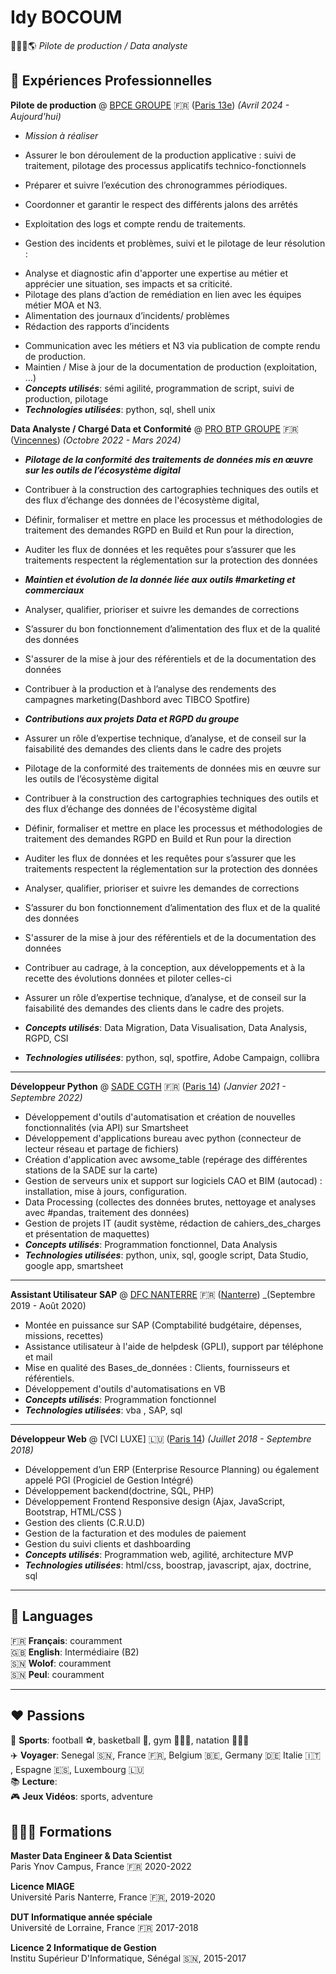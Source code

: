 # Idy BOCOUM

🧑🏾‍💻🌎 _Pilote de production / Data analyste_

##  💼 Expériences Professionnelles 

**Pilote de production** @ [BPCE GROUPE](https://groupebpce.com/) 🇫🇷 (<u>Paris 13e</u>) _(Avril 2024 - Aujourd'hui)_ 

- _Mission à réaliser_

- Assurer le bon déroulement de la production applicative : suivi de traitement, pilotage des processus applicatifs technico-fonctionnels
- Préparer et suivre l’exécution des chronogrammes périodiques.
- Coordonner et garantir le respect des différents jalons des arrêtés
- Exploitation des logs et compte rendu de traitements.
- Gestion des incidents et problèmes, suivi et le pilotage de leur résolution :
* Analyse et diagnostic afin d'apporter une expertise au métier et apprécier une situation, ses impacts et sa criticité.
* Pilotage des plans d’action de remédiation en lien avec les équipes métier MOA et N3.
* Alimentation des journaux d’incidents/ problèmes
* Rédaction des rapports d’incidents
- Communication avec les métiers et N3 via publication de compte rendu de production.
- Maintien / Mise à jour de la documentation de production (exploitation, …)
- **_Concepts utilisés_**: sémi agilité, programmation de script, suivi de production, pilotage
- **_Technologies utilisées_**: python, sql, shell unix

**Data Analyste / Chargé Data et Conformité** @ [PRO BTP GROUPE](https://groupe.probtp.com/) 🇫🇷 (<u>Vincennes</u>) _(Octobre 2022 - Mars 2024)_

- **_Pilotage de la conformité des traitements de données mis en œuvre sur les outils de l’écosystème digital_**

- Contribuer à la construction des cartographies techniques des outils et des flux d’échange des données de l'écosystème digital,
- Définir, formaliser et mettre en place les processus et méthodologies de traitement des demandes RGPD en Build et Run pour la direction,
- Auditer les flux de données et les requêtes pour s’assurer que les traitements respectent la réglementation sur la protection des données

- **_Maintien et évolution de la donnée liée aux outils #marketing et commerciaux_** 

- Analyser, qualifier, prioriser et suivre les demandes de corrections
- S’assurer du bon fonctionnement d’alimentation des flux et de la qualité des données
- S'assurer de la mise à jour des référentiels et de la documentation des données
- Contribuer à la production et à l’analyse des rendements des campagnes marketing(Dashbord avec TIBCO Spotfire)

- **_Contributions aux projets Data et RGPD du groupe_**

- Assurer un rôle d’expertise technique, d’analyse, et de conseil sur la faisabilité des demandes des clients dans le cadre des projets
- Pilotage de la conformité des traitements de données mis en œuvre sur les outils de l’écosystème digital
- Contribuer à la construction des cartographies techniques des outils et des flux d’échange des données de l'écosystème digital
- Définir, formaliser et mettre en place les processus et méthodologies de traitement des demandes RGPD en Build et Run pour la direction
- Auditer les flux de données et les requêtes pour s’assurer que les traitements respectent la réglementation sur la protection des données
- Analyser, qualifier, prioriser et suivre les demandes de corrections
- S’assurer du bon fonctionnement d’alimentation des flux et de la qualité des données
- S'assurer de la mise à jour des référentiels et de la documentation des données
- Contribuer au cadrage, à la conception, aux développements et à la recette des évolutions données et piloter celles-ci
-  Assurer un rôle d’expertise technique, d’analyse, et de conseil sur la faisabilité des demandes des clients dans le cadre des projets.
- **_Concepts utilisés_**: Data Migration, Data Visualisation, Data Analysis, RGPD, CSI
- **_Technologies utilisées_**: python, sql, spotfire, Adobe Campaign, collibra

---


**Développeur Python** @ [SADE CGTH](https://www.sade-cgth.fr/) 🇫🇷 (<u>Paris 14</u>) _(Janvier 2021 - Septembre 2022)_

- Développement d'outils d'automatisation et création de nouvelles fonctionnalités (via API) sur Smartsheet
- Développement d'applications bureau avec python (connecteur de lecteur réseau et partage de fichiers)
- Création d'application avec awsome_table (repérage des différentes stations de la SADE sur la carte)
- Gestion de serveurs unix et support sur logiciels CAO et BIM (autocad) : installation, mise à jours, configuration. 
- Data Processing (collectes des données brutes, nettoyage et analyses avec #pandas, traitement des données) 
- Gestion de projets IT (audit système, rédaction de cahiers_des_charges et présentation de maquettes)
- **_Concepts utilisés_**: Programmation fonctionnel, Data Analysis
- **_Technologies utilisées_**: python, unix, sql, google script, Data Studio, google app, smartsheet

---


**Assistant Utilisateur SAP** @ [DFC NANTERRE](https://www.parisnanterre.fr/) 🇫🇷 (<u>Nanterre</u>) _(Septembre 2019 - Août 2020)

- Montée en puissance sur SAP (Comptabilité budgétaire, dépenses, missions, recettes)
- Assistance utilisateur à l'aide de helpdesk (GPLI), support par téléphone et mail
- Mise en qualité des Bases_de_données : Clients, fournisseurs et référentiels.
- Développement d'outils d'automatisations en VB
- **_Concepts utilisés_**: Programmation fonctionnel
- **_Technologies utilisées_**: vba , SAP, sql

---
  
**Développeur Web** @ [VCI LUXE] 🇱🇺 (<u>Paris 14</u>) _(Juillet 2018 - Septembre 2018)_

- Développement d’un ERP (Enterprise Resource Planning) ou également appelé PGI (Progiciel de Gestion Intégré)
- Développement backend(doctrine, SQL, PHP)
- Développement Frontend Responsive design (Ajax, JavaScript, Bootstrap, HTML/CSS )
- Gestion des clients (C.R.U.D)
- Gestion de la facturation et des modules de paiement
- Gestion du suivi clients et dashboarding
- **_Concepts utilisés_**: Programmation web, agilité, architecture MVP
- **_Technologies utilisées_**: html/css, boostrap, javascript, ajax, doctrine, sql

---

## 💬 Languages

🇫🇷 **Français**: couramment <br/>
🇬🇧 **English**: Intermédiaire (B2) <br/>
🇸🇳 **Wolof**: couramment <br/>
🇸🇳 **Peul**: couramment <br/> 

---

## ❤️ Passions

👟 **Sports**: football ⚽️, basketball 🏀, gym 🏋🏾‍♂️, natation 🏊🏾‍♂️ <br/>
✈️ **Voyager**: Senegal 🇸🇳, France 🇫🇷, Belgium 🇧🇪, Germany 🇩🇪 Italie 🇮🇹 , Espagne 🇪🇸, Luxembourg 🇱🇺 <br/>
📚 **Lecture**: <br/>
🎮 **Jeux Vidéos**: sports, adventure 

## 👨🏾‍🎓 Formations

**Master Data Engineer & Data Scientist**<br/>
Paris Ynov Campus, France 🇫🇷 2020-2022

**Licence MIAGE**<br/>
Université Paris Nanterre, France 🇫🇷, 2019-2020

**DUT Informatique année spéciale**<br/>
Université de Lorraine, France 🇫🇷 2017-2018

**Licence 2 Informatique de Gestion**<br/>
Institu Supérieur D'Informatique, Sénégal 🇸🇳, 2015-2017
 







